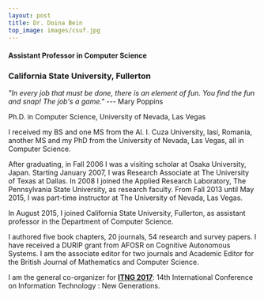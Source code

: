 ```yaml
---
layout: post
title: Dr. Doina Bein
top_image: images/csuf.jpg
---
```


#### Assistant Professor in Computer Science

### California State University, Fullerton


_"In every job that must be done, there is an element of fun. You find the fun and snap! The job's a game."_ --- Mary Poppins


                
Ph.D. in Computer Science, University of Nevada, Las Vegas

I received my BS and one MS from the Al. I. Cuza University, Iasi, Romania, another MS and my PhD from the University of Nevada, Las Vegas, all in Computer Science.

After graduating, in Fall 2006 I was a visiting scholar at Osaka University, Japan. Starting January 2007, I was Research Associate at The University of Texas at Dallas. In 2008 I joined the Applied Research Laboratory, The Pennsylvania State University, as research faculty. From Fall 2013 until May 2015, I was part-time instructor at The University of Nevada, Las Vegas.

In August 2015, I joined California State University, Fullerton, as assistant professor in the Department of Computer Science.

I authored five book chapters, 20 journals, 54 research and survey papers. I have received a DURIP grant from AFOSR on Cognitive Autonomous Systems.
I am the associate editor for two journals and Academic Editor for the British Journal of Mathematics and Computer Science. 

I am the general co-organizer for 
[__ITNG 2017__](http://www.itng.info/): 14th International Conference on
Information Technology : New Generations.